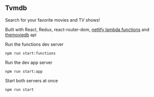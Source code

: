 ## Tvmdb

Search for your favorite movies and TV shows!

Built with React, Redux, react-router-dom, [netlify lambda functions](https://www.netlify.com/docs/functions/) and [themoviedb](https://www.themoviedb.org/) api

Run the functions dev server
```
npm run start:functions
```


Run the dev app server
```
npm run start:app
```

Start both servers at once
```
npm run start
```
